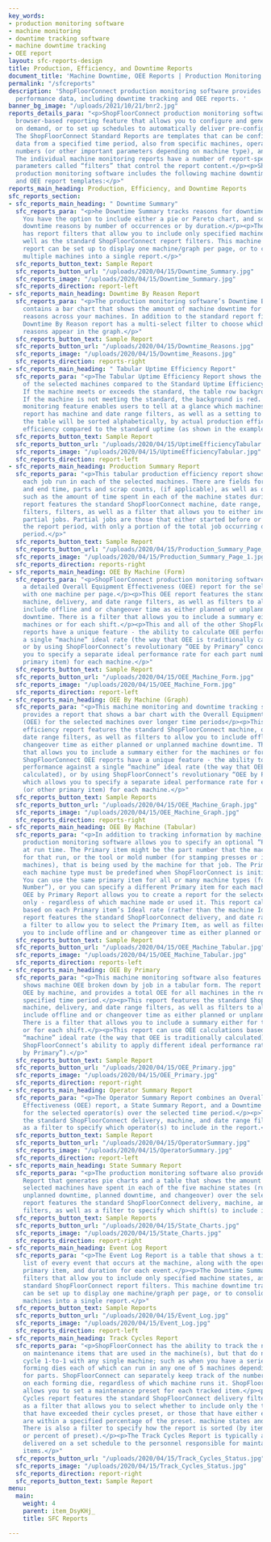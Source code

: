 ```yaml
---
key_words:
- production monitoring software
- machine monitoring
- downtime tracking software
- machine downtime tracking
- OEE report
layout: sfc-reports-design
title: Production, Efficiency, and Downtime Reports
document_title: 'Machine Downtime, OEE Reports | Production Monitoring Software '
permalink: "/sfcreports"
description: 'ShopFloorConnect production monitoring software provides important machine
  performance data, including downtime tracking and OEE reports. '
banner_bg_image: "/uploads/2021/10/21/bnr2.jpg"
reports_details_para: "<p>ShopFloorConnect production monitoring software has a powerful
  browser-based reporting feature that allows you to configure and generate reports
  on demand, or to set up schedules to automatically deliver pre-configured reports.
  The ShopFloorConnect Standard Reports are templates that can be configured to include
  data from a specified time period, also from specific machines, operators, part
  numbers (or other important parameters depending on machine type), and/or shift.
  The individual machine monitoring reports have a number of report-specific configurable
  parameters called “filters” that control the report content.</p><p>ShopFloorConnect
  production monitoring software includes the following machine downtime tracking
  and OEE report templates:</p>"
reports_main_heading: Production, Efficiency, and Downtime Reports
sfc_reports_section:
- sfc_reports_main_heading: " Downtime Summary"
  sfc_reports_para: "<p>he Downtime Summary tracks reasons for downtime by machine.
    You have the option to include either a pie or Pareto chart, and sort the machine
    downtime reasons by number of occurrences or by duration.</p><p>The Downtime Summary
    has report filters that allow you to include only specified machine states, as
    well as the standard ShopFloorConnect report filters. This machine downtime tracking
    report can be set up to display one machine/graph per page, or to consolidate
    multiple machines into a single report.</p>"
  sfc_reports_button_text: Sample Report
  sfc_reports_button_url: "/uploads/2020/04/15/Downtime_Summary.jpg"
  sfc_reports_image: "/uploads/2020/04/15/Downtime_Summary.jpg"
  sfc_reports_direction: report-left
- sfc_reports_main_heading: Downtime By Reason Report
  sfc_reports_para: "<p>The production monitoring software’s Downtime By Reason Report
    contains a bar chart that shows the amount of machine downtime for selected downtime
    reasons across your machines. In addition to the standard report filters, the
    Downtime By Reason report has a multi-select filter to choose which machine downtime
    reasons appear in the graph.</p>"
  sfc_reports_button_text: Sample Report
  sfc_reports_button_url: "/uploads/2020/04/15/Downtime_Reasons.jpg"
  sfc_reports_image: "/uploads/2020/04/15/Downtime_Reasons.jpg"
  sfc_reports_direction: reports-right
- sfc_reports_main_heading: " Tabular Uptime Efficiency Report"
  sfc_reports_para: "<p>The Tabular Uptime Efficiency Report shows the uptime efficiency
    of the selected machines compared to the Standard Uptime Efficiency for each machine.
    If the machine meets or exceeds the standard, the table row background is green.
    If the machine is not meeting the standard, the background is red. This machine
    monitoring feature enables users to tell at a glance which machines are underperforming.</p><p>This
    report has machine and date range filters, as well as a setting to specify whether
    the table will be sorted alphabetically, by actual production efficiency, or by
    efficiency compared to the standard uptime (as shown in the example).</p>"
  sfc_reports_button_text: Sample Report
  sfc_reports_button_url: "/uploads/2020/04/15/UptimeEfficiencyTabular.jpg"
  sfc_reports_image: "/uploads/2020/04/15/UptimeEfficiencyTabular.jpg"
  sfc_reports_direction: report-left
- sfc_reports_main_heading: Production Summary Report
  sfc_reports_para: "<p>This tabular production efficiency report shows a line for
    each job run in each of the selected machines. There are fields for job start
    and end time, parts and scrap counts, (if applicable), as well as other information
    such as the amount of time spent in each of the machine states during the job.</p><p>The
    report features the standard ShopFloorConnect machine, date range, and delivery
    filters, filters, as well as a filter that allows you to either include or exclude
    partial jobs. Partial jobs are those that either started before or ended after
    the report period, with only a portion of the total job occurring during the report
    period.</p>"
  sfc_reports_button_text: Sample Report
  sfc_reports_button_url: "/uploads/2020/04/15/Production_Summary_Page_1.jpg"
  sfc_reports_image: "/uploads/2020/04/15/Production_Summary_Page_1.jpg"
  sfc_reports_direction: reports-right
- sfc_reports_main_heading: OEE By Machine (Form)
  sfc_reports_para: "<p>ShopFloorConnect production monitoring software also provides
    a detailed Overall Equipment Effectiveness (OEE) report for the selected machines,
    with one machine per page.</p><p>This OEE report features the standard ShopFloorConnect
    machine, delivery, and date range filters, as well as filters to allow you to
    include offline and or changeover time as either planned or unplanned machine
    downtime. There is a filter that allows you to include a summary either for the
    machines or for each shift.</p><p>This and all of the other ShopFloorConnect OEE
    reports have a unique feature - the ability to calculate OEE performance against
    a single “machine” ideal rate (the way that OEE is traditionally calculated),
    or by using ShopFloorConnect’s revolutionary “OEE by Primary” concept, which allows
    you to specify a separate ideal performance rate for each part number (or other
    primary item) for each machine.</p>"
  sfc_reports_button_text: Sample Report
  sfc_reports_button_url: "/uploads/2020/04/15/OEE_Machine_Form.jpg"
  sfc_reports_image: "/uploads/2020/04/15/OEE_Machine_Form.jpg"
  sfc_reports_direction: report-left
- sfc_reports_main_heading: OEE By Machine (Graph)
  sfc_reports_para: "<p>This machine monitoring and downtime tracking software also
    provides a report that shows a bar chart with the Overall Equipment Effectiveness
    (OEE) for the selected machines over longer time periods</p><p>This production
    efficiency report features the standard ShopFloorConnect machine, delivery, and
    date range filters, as well as filters to allow you to include offline and or
    changeover time as either planned or unplanned machine downtime. There is a filter
    that allows you to include a summary either for the machines or for each shift.</p><p>All
    ShopFloorConnect OEE reports have a unique feature - the ability to calculate
    performance against a single “machine” ideal rate (the way that OEE is traditionally
    calculated), or by using ShopFloorConnect’s revolutionary “OEE by Primary” concept,
    which allows you to specify a separate ideal performance rate for each part number
    (or other primary item) for each machine.</p>"
  sfc_reports_button_text: Sample Reports
  sfc_reports_button_url: "/uploads/2020/04/15/OEE_Machine_Graph.jpg"
  sfc_reports_image: "/uploads/2020/04/15/OEE_Machine_Graph.jpg"
  sfc_reports_direction: reports-right
- sfc_reports_main_heading: OEE By Machine (Tabular)
  sfc_reports_para: "<p>In addition to tracking information by machine, ShopFloorConnect
    production monitoring software allows you to specify an optional “Primary” item
    at run time. The Primary item might be the part number that the machine is making
    for that run, or the tool or mold number (for stamping presses or injection molding
    machines), that is being used by the machine for that job. The Primary item for
    each machine type must be predefined when ShopFloorConnect is initially configured.
    You can use the same primary item for all or many machine types (for example “Part
    Number”), or you can specify a different Primary item for each machine type.</p><p>The
    OEE by Primary Report allows you to create a report for the selected primary item
    only - regardless of which machine made or used it. This report calculates OEE
    based on each Primary item’s Ideal rate (rather than the machine Ideal Rate).</p><p>This
    report features the standard ShopFloorConnect delivery, and date range filters,
    a filter to allow you to select the Primary Item, as well as filters to allow
    you to include offline and or changeover time as either planned or unplanned downtime.</p>"
  sfc_reports_button_text: Sample Report
  sfc_reports_button_url: "/uploads/2020/04/15/OEE_Machine_Tabular.jpg"
  sfc_reports_image: "/uploads/2020/04/15/OEE_Machine_Tabular.jpg"
  sfc_reports_direction: reports-left
- sfc_reports_main_heading: OEE By Primary
  sfc_reports_para: "<p>This machine monitoring software also features a report that
    shows machine OEE broken down by job in a tabular form. The report summarizes
    OEE by machine, and provides a total OEE for all machines in the report over the
    specified time period.</p><p>This report features the standard ShopFloorConnect
    machine, delivery, and date range filters, as well as filters to allow you to
    include offline and or changeover time as either planned or unplanned downtime.
    There is a filter that allows you to include a summary either for the machines
    or for each shift.</p><p>This report can use OEE calculations based on a single
    “machine” ideal rate (the way that OEE is traditionally calculated), or by using
    ShopFloorConnect’s ability to apply different ideal performance rates by job (“OEE
    by Primary”).</p>"
  sfc_reports_button_text: Sample Report
  sfc_reports_button_url: "/uploads/2020/04/15/OEE_Primary.jpg"
  sfc_reports_image: "/uploads/2020/04/15/OEE_Primary.jpg"
  sfc_reports_direction: report-right
- sfc_reports_main_heading: Operator Summary Report
  sfc_reports_para: "<p>The Operator Summary Report combines an Overall Equipment
    Effectiveness (OEE) report, a State Summary Report, and a Downtime Summary Report
    for the selected operator(s) over the selected time period.</p><p>The report features
    the standard ShopFloorConnect delivery, machine, and date range filters, as well
    as a filter to specify which operator(s) to include in the report.</p>"
  sfc_reports_button_text: Sample Report
  sfc_reports_button_url: "/uploads/2020/04/15/OperatorSummary.jpg"
  sfc_reports_image: "/uploads/2020/04/15/OperatorSummary.jpg"
  sfc_reports_direction: report-left
- sfc_reports_main_heading: State Summary Report
  sfc_reports_para: "<p>The production monitoring software also provides a State Summary
    Report that generates pie charts and a table that shows the amount of time the
    selected machines have spent in each of the five machine states (running, idle,
    unplanned downtime, planned downtime, and changeover) over the selected time period.</p><p>The
    report features the standard ShopFloorConnect delivery, machine, and date range
    filters, as well as a filter to specify which shift(s) to include in the report.</p>"
  sfc_reports_button_text: Sample Reports
  sfc_reports_button_url: "/uploads/2020/04/15/State_Charts.jpg"
  sfc_reports_image: "/uploads/2020/04/15/State_Charts.jpg"
  sfc_reports_direction: report-right
- sfc_reports_main_heading: Event Log Report
  sfc_reports_para: "<p>The Event Log Report is a table that shows a time stamped
    list of every event that occurs at the machine, along with the operator number,
    primary item, and duration for each event.</p><p>The Downtime Summary has report
    filters that allow you to include only specified machine states, as well as the
    standard ShopFloorConnect report filters. This machine downtime tracking report
    can be set up to display one machine/graph per page, or to consolidate multiple
    machines into a single report.</p>"
  sfc_reports_button_text: Sample Reports
  sfc_reports_button_url: "/uploads/2020/04/15/Event_Log.jpg"
  sfc_reports_image: "/uploads/2020/04/15/Event_Log.jpg"
  sfc_reports_direction: report-left
- sfc_reports_main_heading: Track Cycles Report
  sfc_reports_para: "<p>ShopFloorConnect has the ability to track the number of cycles
    on maintenance items that are used in the machine(s), but that do not necessarily
    cycle 1-to-1 with any single machine; such as when you have a series of metal
    forming dies each of which can run in any one of 5 machines depending on demand
    for parts. ShopFloorConnect can separately keep track of the number of cycles
    on each forming die, regardless of which machine runs it. ShopFloorConnect also
    allows you to set a maintenance preset for each tracked item.</p><p>The Track
    Cycles report features the standard ShopFloorConnect delivery filters, as well
    as a filter that allows you to select whether to include only the tracked items
    that have exceeded their cycles preset, or those that have either exceeded or
    are within a specified percentage of the preset. machine states and status messages.
    There is also a filter to specify how the report is sorted (by item number, description,
    or percent of preset).</p><p>The Track Cycles Report is typically automatically
    delivered on a set schedule to the personnel responsible for maintaining the tracked
    items.</p>"
  sfc_reports_button_url: "/uploads/2020/04/15/Track_Cycles_Status.jpg"
  sfc_reports_image: "/uploads/2020/04/15/Track_Cycles_Status.jpg"
  sfc_reports_direction: report-right
  sfc_reports_button_text: Sample Report
menu:
  main:
    weight: 4
    parent: item_DsyKHj_
    title: SFC Reports

---
```

